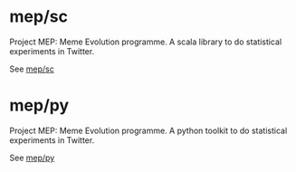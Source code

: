 # mep/sc
Project MEP: Meme Evolution programme. A scala library to do statistical experiments in Twitter. 

See [mep/sc](sc/)

# mep/py
Project MEP: Meme Evolution programme. A python toolkit to do statistical experiments in Twitter. 

See [mep/py](py/)


